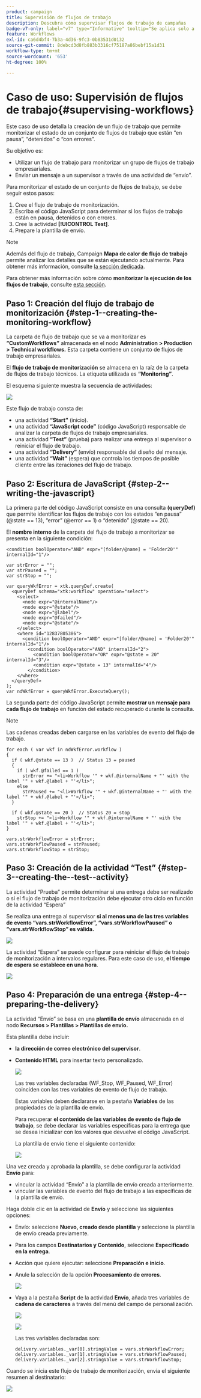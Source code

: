 ```yaml
---
product: campaign
title: Supervisión de flujos de trabajo
description: Descubra cómo supervisar flujos de trabajo de campañas
badge-v7-only: label="v7" type="Informative" tooltip="Se aplica solo a Campaign Classic v7"
feature: Workflows
exl-id: ca6d4bf4-7b3a-4d36-9fc3-0b83531d0132
source-git-commit: 8debcd3d8fb883b3316cf75187a86bebf15a1d31
workflow-type: tm+mt
source-wordcount: '653'
ht-degree: 100%

---
```


# Caso de uso: Supervisión de flujos de trabajo{#supervising-workflows}



Este caso de uso detalla la creación de un flujo de trabajo que permite monitorizar el estado de un conjunto de flujos de trabajo que están “en pausa”, “detenidos” o “con errores”.

Su objetivo es:

* Utilizar un flujo de trabajo para monitorizar un grupo de flujos de trabajo empresariales.
* Enviar un mensaje a un supervisor a través de una actividad de “envío”.

Para monitorizar el estado de un conjunto de flujos de trabajo, se debe seguir estos pasos:

1. Cree el flujo de trabajo de monitorización.
1. Escriba el código JavaScript para determinar si los flujos de trabajo están en pausa, detenidos o con errores.
1. Cree la actividad **[!UICONTROL Test]**.
1. Prepare la plantilla de envío.

>[!NOTE]
>
>Además del flujo de trabajo, Campaign **Mapa de calor de flujo de trabajo** permite analizar los detalles que se están ejecutando actualmente. Para obtener más información, consulte [la sección dedicada](heatmap.md).
>
>Para obtener más información sobre cómo **monitorizar la ejecución de los flujos de trabajo**, consulte [esta sección](monitoring-workflow-execution.md).

## Paso 1: Creación del flujo de trabajo de monitorización {#step-1--creating-the-monitoring-workflow}

La carpeta de flujo de trabajo que se va a monitorizar es **“CustomWorkflows”** almacenada en el nodo **Administration > Production > Technical workflows.** Esta carpeta contiene un conjunto de flujos de trabajo empresariales.

El **flujo de trabajo de monitorización** se almacena en la raíz de la carpeta de flujos de trabajo técnicos. La etiqueta utilizada es **“Monitoring”**.

El esquema siguiente muestra la secuencia de actividades:

![](assets/uc_monitoring_workflow_overview.png)

Este flujo de trabajo consta de:

* una actividad **“Start”** (inicio).
* una actividad **“JavaScript code”** (código JavaScript) responsable de analizar la carpeta de flujos de trabajo empresariales.
* una actividad **“Test”** (prueba) para realizar una entrega al supervisor o reiniciar el flujo de trabajo.
* una actividad **“Delivery”** (envío) responsable del diseño del mensaje.
* una actividad **“Wait”** (espera) que controla los tiempos de posible cliente entre las iteraciones del flujo de trabajo.

## Paso 2: Escritura de JavaScript {#step-2--writing-the-javascript}

La primera parte del código JavaScript consiste en una consulta **(queryDef)** que permite identificar los flujos de trabajo con los estados “en pausa” (@state == 13), “error” (@error == 1) o “detenido” (@state == 20).

El **nombre interno** de la carpeta del flujo de trabajo a monitorizar se presenta en la siguiente condición:

```
<condition boolOperator="AND" expr="[folder/@name] = 'Folder20'" internalId="1"/>
```

```
var strError = "";
var strPaused = "";
var strStop = "";

var queryWkfError = xtk.queryDef.create(
  <queryDef schema="xtk:workflow" operation="select">
    <select>
      <node expr="@internalName"/>
      <node expr="@state"/>
      <node expr="@label"/>
      <node expr="@failed"/>
      <node expr="@state"/>   
    </select>
    <where id="12837805386">
      <condition boolOperator="AND" expr="[folder/@name] = 'Folder20'" internalId="1"/>
        <condition boolOperator="AND" internalId="2">
          <condition boolOperator="OR" expr="@state = 20" internalId="3"/>
          <condition expr="@state = 13" internalId="4"/>
        </condition>  
    </where>
  </queryDef>
);
var ndWkfError = queryWkfError.ExecuteQuery(); 
```

La segunda parte del código JavaScript permite **mostrar un mensaje para cada flujo de trabajo** en función del estado recuperado durante la consulta.

>[!NOTE]
>
>Las cadenas creadas deben cargarse en las variables de evento del flujo de trabajo.

```
for each ( var wkf in ndWkfError.workflow ) 
{
  if ( wkf.@state == 13 )  // Status 13 = paused
  {
    if ( wkf.@failed == 1 )
      strError += "<li>Workflow '" + wkf.@internalName + "' with the label '" + wkf.@label + "'</li>";
    else
      strPaused += "<li>Workflow '" + wkf.@internalName + "' with the label '" + wkf.@label + "'</li>";
  }
  
  if ( wkf.@state == 20 )  // Status 20 = stop
    strStop += "<li>Workflow '" + wkf.@internalName + "' with the label '" + wkf.@label + "'</li>";
}

vars.strWorkflowError = strError;
vars.strWorkflowPaused = strPaused;
vars.strWorkflowStop = strStop;
```

## Paso 3: Creación de la actividad “Test” {#step-3--creating-the--test--activity}

La actividad “Prueba” permite determinar si una entrega debe ser realizado o si el flujo de trabajo de monitorización debe ejecutar otro ciclo en función de la actividad “Espera”

Se realiza una entrega al supervisor **si al menos una de las tres variables de evento “vars.strWorkflowError”, “vars.strWorkflowPaused” o “vars.strWorkflowStop” es válida.**

![](assets/uc_monitoring_workflow_test.png)

La actividad “Espera” se puede configurar para reiniciar el flujo de trabajo de monitorización a intervalos regulares. Para este caso de uso, **el tiempo de espera se establece en una hora**.

![](assets/uc_monitoring_workflow_attente.png)

## Paso 4: Preparación de una entrega {#step-4--preparing-the-delivery}

La actividad “Envío” se basa en una **plantilla de envío** almacenada en el nodo **Recursos > Plantillas > Plantillas de envío.**

Esta plantilla debe incluir:

* **la dirección de correo electrónico del supervisor**.
* **Contenido HTML** para insertar texto personalizado.

  ![](assets/uc_monitoring_workflow_variables_diffusion.png)

  Las tres variables declaradas (WF_Stop, WF_Paused, WF_Error) coinciden con las tres variables de evento de flujo de trabajo.

  Estas variables deben declararse en la pestaña **Variables** de las propiedades de la plantilla de envío.

  Para recuperar **el contenido de las variables de evento de flujo de trabajo**, se debe declarar las variables específicas para la entrega que se desea inicializar con los valores que devuelve el código JavaScript.

  La plantilla de envío tiene el siguiente contenido:

  ![](assets/uc_monitoring_workflow_model_diffusion.png)

Una vez creada y aprobada la plantilla, se debe configurar la actividad **Envío** para:

* vincular la actividad “Envío” a la plantilla de envío creada anteriormente.
* vincular las variables de evento del flujo de trabajo a las específicas de la plantilla de envío.

Haga doble clic en la actividad de **Envío** y seleccione las siguientes opciones:

* Envío: seleccione **Nuevo, creado desde plantilla** y seleccione la plantilla de envío creada previamente.
* Para los campos **Destinatarios y Contenido**, seleccione **Especificado en la entrega**.
* Acción que quiere ejecutar: seleccione **Preparación e inicio**.
* Anule la selección de la opción **Procesamiento de errores**.

  ![](assets/uc_monitoring_workflow_optionmodel.png)

* Vaya a la pestaña **Script** de la actividad **Envío**, añada tres variables de **cadena de caracteres** a través del menú del campo de personalización.

  ![](assets/uc_monitoring_workflow_selectlinkvariables.png)

  ![](assets/uc_monitoring_workflow_linkvariables.png)

  Las tres variables declaradas son:

  ```
  delivery.variables._var[0].stringValue = vars.strWorkflowError;
  delivery.variables._var[1].stringValue = vars.strWorkflowPaused;
  delivery.variables._var[2].stringValue = vars.strWorkflowStop; 
  ```

Cuando se inicia este flujo de trabajo de monitorización, envía el siguiente resumen al destinatario:

![](assets/uc_monitoring_workflow_mailfinal.png)
